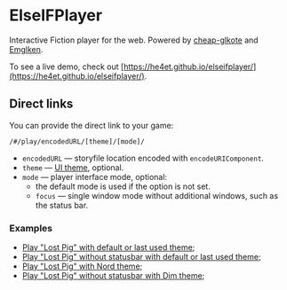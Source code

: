 # ElseIFPlayer

Interactive Fiction player for the web.
Powered by [cheap-glkote](https://github.com/He4eT/cheap-glkote) and [Emglken](https://github.com/curiousdannii/emglken).

To see a live demo, check out [https://he4et.github.io/elseifplayer/](https://he4et.github.io/elseifplayer/).

## Direct links

You can provide the direct link to your game:

`/#/play/encodedURL/[theme]/[mode]/`

- `encodedURL` — storyfile location encoded with `encodeURIComponent`.
- `theme` — [UI theme](https://github.com/He4eT/elseifplayer/blob/master/src/themes/themes.js), optional.
- `mode` — player interface mode, optional:
  - the default mode is used if the option is not set.
  - `focus` — single window mode without additional windows, such as the status bar.

### Examples
- [Play "Lost Pig" with default or last used theme](https://he4et.github.io/elseifplayer/#/play/https%3A%2F%2Fmirror.ifarchive.org%2Fif-archive%2Fgames%2Fzcode%2FLostPig.z8/);
- [Play "Lost Pig" without statusbar with default or last used theme](https://he4et.github.io/elseifplayer/#/play/https%3A%2F%2Fmirror.ifarchive.org%2Fif-archive%2Fgames%2Fzcode%2FLostPig.z8/);
- [Play "Lost Pig" with Nord theme](https://he4et.github.io/elseifplayer/#/play/https%3A%2F%2Fmirror.ifarchive.org%2Fif-archive%2Fgames%2Fzcode%2FLostPig.z8/nord/);
- [Play "Lost Pig" without statusbar with Dim theme](https://he4et.github.io/elseifplayer/#/play/https%3A%2F%2Fmirror.ifarchive.org%2Fif-archive%2Fgames%2Fzcode%2FLostPig.z8/dim/focus/);
